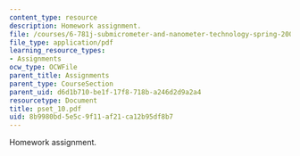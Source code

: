 ```yaml
---
content_type: resource
description: Homework assignment.
file: /courses/6-781j-submicrometer-and-nanometer-technology-spring-2006/8b9980bd5e5c9f11af21ca12b95df8b7_pset_10.pdf
file_type: application/pdf
learning_resource_types:
- Assignments
ocw_type: OCWFile
parent_title: Assignments
parent_type: CourseSection
parent_uid: d6d1b710-be1f-17f8-718b-a246d2d9a2a4
resourcetype: Document
title: pset_10.pdf
uid: 8b9980bd-5e5c-9f11-af21-ca12b95df8b7
---
```

Homework assignment.

